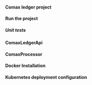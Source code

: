 #### Comax ledger project


#### Run the project

##### Unit tests

#### ComaxLedgerApi

#### ComaxProcessor


#### Docker Installation 

#### Kubernetes deployment configuration

